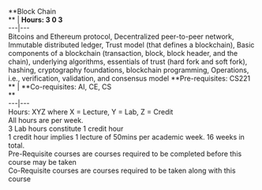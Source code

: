 **Block Chain  
** | **Hours: 3 0 3**  
---|---  
Bitcoins and Ethereum protocol, Decentralized peer-to-peer network, Immutable distributed ledger, Trust model (that defines a blockchain), Basic components of a blockchain (transaction, block, block header, and the chain), underlying algorithms, essentials of trust (hard fork and soft fork), hashing, cryptography foundations, blockchain programming, Operations, i.e., verification, validation, and consensus model 
**Pre-requisites: CS221  
** | **Co-requisites: AI, CE, CS  
**  
---|---  
Hours: XYZ where X = Lecture, Y = Lab, Z = Credit  
All hours are per week.  
3 Lab hours constitute 1 credit hour  
1 credit hour implies 1 lecture of 50mins per academic week. 16 weeks in total.  
Pre-Requisite courses are courses required to be completed before this course may be taken  
Co-Requisite courses are courses required to be taken along with this course

